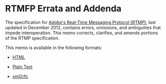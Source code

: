 RTMFP Errata and Addenda
========================
The specification for [Adobe's Real-Time Messaging Protocol (RTMP)][RTMP],
last updated in December 2012, contains errors, omissions, and ambiguities
that impede interoperation. This memo corrects, clarifies, and amends portions
of the RTMP specification.

This memo is available in the following formats:

* [HTML](rtmp-errata-addenda.html)
* [Plain Text](rtmp-errata-addenda.txt)
* [xml2rfc](rtmp-errata-addenda.xml)

  [RTMP]: https://rtmp.veriskope.com/docs/spec/
